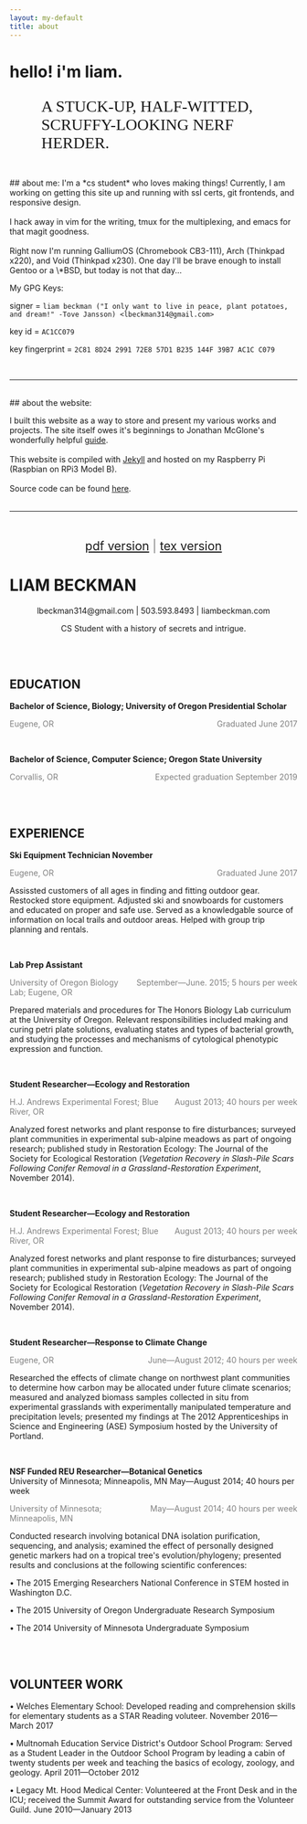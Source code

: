 ```yaml
---
layout: my-default
title: about
---
```


# hello! i'm liam. <object type="image/svg+xml" data="../assets/svg/iconSmile5Optimized.svg"></object>
<!-- <img style="width:65%; padding-left:10%; padding-top:1%;" src="/images/nerfHerder4.png"> -->
<p style="font-family: 'EB Garamond'; padding-left: 11%; font-size: 2em">A STUCK-UP, HALF-WITTED, SCRUFFY-LOOKING NERF HERDER.</p>


<br />
## about me:
I'm a *cs student* who loves making things! Currently, I am working on getting this site up and running with ssl certs, git frontends, and responsive design.
<br />
<br/>
I hack away in vim for the writing, tmux for the multiplexing, and emacs for that magit goodness.
<br/>
<br/>
Right now I'm running GalliumOS (Chromebook CB3-111), Arch (Thinkpad x220), and Void (Thinkpad x230). One day I'll be brave enough to install Gentoo or a \*BSD, but today is not that day...

<br />

My GPG Keys:

signer = `liam beckman ("I only want to live in peace, plant potatoes, and dream!" -Tove Jansson) <lbeckman314@gmail.com> `

key id = `AC1CC079`

key fingerprint = `2C81 8D24 2991 72E8 57D1 B235 144F 39B7 AC1C C079`

<br />

---

<br />
## about the website:

I built this website as a way to store and present my various works and projects. The site itself owes it's beginnings to Jonathan McGlone's wonderfully helpful [guide](jmcglone.com/guides/github-pages/).
<br/>
<br/>
This website is compiled with [Jekyll](https://jekyllrb.com/) and hosted on my Raspberry Pi (Raspbian on RPi3 Model B).
<br/>
<br/>
Source code can be found [here](https://github.com/lbeckman314/lbeckman314.github.io).
<br />
<br />

---

<br />
<br />

<div style="text-align: center; font-size: 1.5em; color: grey;">
<a href="/about/resume.pdf">pdf version</a> | <a href="/about/resume.tex">tex version</a>
</div>

LIAM BECKMAN
===

<div style="text-align: center;">
<p>lbeckman314@gmail.com | 503.593.8493 | liambeckman.com</p>

<p>CS Student with a history of secrets and intrigue.</p>
</div>

<br />
<br />

EDUCATION
---

**Bachelor of Science, Biology; University of Oregon Presidential
Scholar**

<div style="float: right; clear: right; margin: 0px; color: grey">Graduated June 2017</div>
<p style="color: grey" style="color:grey">Eugene, OR</p>

<br />

**Bachelor of Science, Computer Science; Oregon State University**

<div style="float: right; clear: right; margin: 0px; color: grey">Expected graduation September 2019</div>
<p style="color: grey" style="color:grey">Corvallis, OR</p>

<br />
<br />

EXPERIENCE
---


**Ski Equipment Technician November**

<div style="float: right; clear: right; margin: 0px; color: grey">Graduated June 2017</div>
<p style="color: grey">Eugene, OR</p>

Assissted customers of all ages in finding and fitting outdoor gear.
Restocked store equipment. Adjusted ski and snowboards for customers and
educated on proper and safe use. Served as a knowledgable source of
information on local trails and outdoor areas. Helped with group trip
planning and rentals.

<br />

**Lab Prep Assistant**

<div style="float: right; clear: right; margin: 0px; color: grey">September—June. 2015; 5 hours per week</div>
<p style="color: grey">University of Oregon Biology Lab; Eugene, OR</p>

Prepared materials and procedures for The Honors Biology Lab curriculum at the University of Oregon. Relevant responsibilities included making and curing petri plate solutions, evaluating states and types of bacterial growth, and studying the processes and mechanisms of cytological phenotypic expression and function.

<br />

**Student Researcher—Ecology and Restoration**

<div style="float: right; clear: right; margin: 0px; color: grey">August 2013; 40 hours per week</div>
<p style="color: grey">H.J. Andrews Experimental Forest; Blue River, OR</p>

Analyzed forest networks and plant response to fire disturbances; surveyed plant communities in experimental sub-alpine meadows as part of ongoing research; published study in Restoration Ecology: The Journal of the Society for Ecological Restoration (*Vegetation Recovery in Slash-Pile Scars Following Conifer Removal in a Grassland-Restoration Experiment*, November 2014).


<br />

**Student Researcher—Ecology and Restoration**

<div style="float: right; clear: right; margin: 0px; color: grey">August 2013; 40 hours per week</div>
<p style="color: grey">H.J. Andrews Experimental Forest; Blue River, OR</p>

Analyzed forest networks and plant response to fire disturbances; surveyed plant communities in experimental sub-alpine meadows as part of ongoing research; published study in Restoration Ecology: The Journal of the Society for Ecological Restoration (*Vegetation Recovery in Slash-Pile Scars Following Conifer Removal in a Grassland-Restoration Experiment*, November 2014).


<br />

**Student Researcher—Response to Climate Change**

<div style="float: right; clear: right; margin: 0px; color: grey">June—August 2012; 40 hours per week</div>
<p style="color: grey">Eugene, OR</p>

Researched the effects of climate change on northwest plant communities to determine how carbon may be allocated under future climate scenarios; measured and analyzed biomass samples collected in situ from experimental grasslands with experimentally manipulated temperature and precipitation levels; presented my findings at The 2012 Apprenticeships in Science and Engineering (ASE) Symposium hosted by the University of Portland.

<br />

**NSF Funded REU Researcher—Botanical Genetics**\
University of Minnesota; Minneapolis, MN May—August 2014; 40 hours per week

<div style="float: right; clear: right; margin: 0px; color: grey">May—August 2014; 40 hours per week</div>
<p style="color: grey">University of Minnesota; Minneapolis, MN</p>

Conducted research involving botanical DNA isolation purification, sequencing, and analysis; examined the effect of personally designed genetic markers had on a tropical tree's evolution/phylogeny; presented results and conclusions at the following scientific conferences:

• The 2015 Emerging Researchers National Conference in STEM hosted in Washington D.C.

• The 2015 University of Oregon Undergraduate Research Symposium

• The 2014 University of Minnesota Undergraduate Symposium

<br />
<br />

VOLUNTEER WORK
---

• Welches Elementary School: Developed reading and comprehension skills for elementary students as a STAR Reading voluteer. November 2016—March 2017

• Multnomah Education Service District's Outdoor School Program: Served as a Student Leader in the Outdoor School Program by leading a cabin of twenty students per week and teaching the basics of ecology, zoology, and geology. April 2011—October 2012

• Legacy Mt. Hood Medical Center: Volunteered at the Front Desk and in the ICU; received the Summit Award for outstanding service from the Volunteer Guild. June 2010—January 2013
